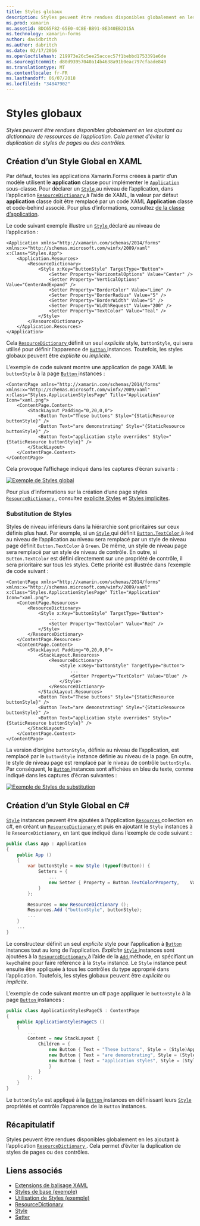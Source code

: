 ```yaml
---
title: Styles globaux
description: Styles peuvent être rendues disponibles globalement en les ajoutant au dictionnaire de ressources de l’application. Cela permet d’éviter la duplication de styles de pages ou des contrôles.
ms.prod: xamarin
ms.assetid: BDC65F82-65E0-4C8E-BB91-8E340EB2D15A
ms.technology: xamarin-forms
author: davidbritch
ms.author: dabritch
ms.date: 02/17/2016
ms.openlocfilehash: 219973e26c5ee25accec57f1bebbd1753391e6de
ms.sourcegitcommit: d80d93957040a14b4638a91b0eac797cfaade840
ms.translationtype: MT
ms.contentlocale: fr-FR
ms.lasthandoff: 06/07/2018
ms.locfileid: "34847902"
---
```

# <a name="global-styles"></a>Styles globaux

_Styles peuvent être rendues disponibles globalement en les ajoutant au dictionnaire de ressources de l’application. Cela permet d’éviter la duplication de styles de pages ou des contrôles._

## <a name="creating-a-global-style-in-xaml"></a>Création d’un Style Global en XAML

Par défaut, toutes les applications Xamarin.Forms créées à partir d’un modèle utilisent le **application** classe pour implémenter le [ `Application` ](https://developer.xamarin.com/api/type/Xamarin.Forms.Application/) sous-classe. Pour déclarer un [ `Style` ](https://developer.xamarin.com/api/type/Xamarin.Forms.Style/) au niveau de l’application, dans l’application [ `ResourceDictionary` ](https://developer.xamarin.com/api/type/Xamarin.Forms.ResourceDictionary/) à l’aide de XAML, la valeur par défaut **application** classe doit être remplacé par un code XAML **Application** classe et code-behind associé. Pour plus d’informations, consultez [de la classe d’application](~/xamarin-forms/app-fundamentals/application-class.md).

Le code suivant exemple illustre un [ `Style` ](https://developer.xamarin.com/api/type/Xamarin.Forms.Style/) déclaré au niveau de l’application :

```xaml
<Application xmlns="http://xamarin.com/schemas/2014/forms" xmlns:x="http://schemas.microsoft.com/winfx/2009/xaml" x:Class="Styles.App">
    <Application.Resources>
        <ResourceDictionary>
            <Style x:Key="buttonStyle" TargetType="Button">
                <Setter Property="HorizontalOptions" Value="Center" />
                <Setter Property="VerticalOptions" Value="CenterAndExpand" />
                <Setter Property="BorderColor" Value="Lime" />
                <Setter Property="BorderRadius" Value="5" />
                <Setter Property="BorderWidth" Value="5" />
                <Setter Property="WidthRequest" Value="200" />
                <Setter Property="TextColor" Value="Teal" />
            </Style>
        </ResourceDictionary>
    </Application.Resources>
</Application>
```

Cela [ `ResourceDictionary` ](https://developer.xamarin.com/api/type/Xamarin.Forms.ResourceDictionary/) définit un seul *explicite* style, `buttonStyle`, qui sera utilisé pour définir l’apparence de [ `Button` ](https://developer.xamarin.com/api/type/Xamarin.Forms.Button/) instances. Toutefois, les styles globaux peuvent être *explicite* ou *implicite*.

L’exemple de code suivant montre une application de page XAML le `buttonStyle` à la page [ `Button` ](https://developer.xamarin.com/api/type/Xamarin.Forms.Button/) instances :

```xaml
<ContentPage xmlns="http://xamarin.com/schemas/2014/forms" xmlns:x="http://schemas.microsoft.com/winfx/2009/xaml" x:Class="Styles.ApplicationStylesPage" Title="Application" Icon="xaml.png">
    <ContentPage.Content>
        <StackLayout Padding="0,20,0,0">
            <Button Text="These buttons" Style="{StaticResource buttonStyle}" />
            <Button Text="are demonstrating" Style="{StaticResource buttonStyle}" />
            <Button Text="application style overrides" Style="{StaticResource buttonStyle}" />
        </StackLayout>
    </ContentPage.Content>
</ContentPage>
```

Cela provoque l’affichage indiqué dans les captures d’écran suivants :

[![](application-images/application-styles-1.png "Exemple de Styles global")](application-images/application-styles-1-large.png#lightbox "exemple de Styles globaux")

Pour plus d’informations sur la création d’une page styles [ `ResourceDictionary` ](https://developer.xamarin.com/api/type/Xamarin.Forms.ResourceDictionary/), consultez [explicite Styles](~/xamarin-forms/user-interface/styles/explicit.md) et [Styles implicites](~/xamarin-forms/user-interface/styles/implicit.md).

### <a name="overriding-styles"></a>Substitution de Styles

Styles de niveau inférieurs dans la hiérarchie sont prioritaires sur ceux définis plus haut. Par exemple, si un [ `Style` ](https://developer.xamarin.com/api/type/Xamarin.Forms.Style/) qui définit [ `Button.TextColor` ](https://developer.xamarin.com/api/property/Xamarin.Forms.Button.TextColor/) à `Red` au niveau de l’application au niveau sera remplacé par un style de niveau page définit `Button.TextColor` à `Green`. De même, un style de niveau page sera remplacé par un style de niveau de contrôle. En outre, si `Button.TextColor` est défini directement sur une propriété de contrôle, il sera prioritaire sur tous les styles. Cette priorité est illustrée dans l’exemple de code suivant :

```xaml
<ContentPage xmlns="http://xamarin.com/schemas/2014/forms" xmlns:x="http://schemas.microsoft.com/winfx/2009/xaml" x:Class="Styles.ApplicationStylesPage" Title="Application" Icon="xaml.png">
    <ContentPage.Resources>
        <ResourceDictionary>
            <Style x:Key="buttonStyle" TargetType="Button">
                ...
                <Setter Property="TextColor" Value="Red" />
            </Style>
        </ResourceDictionary>
    </ContentPage.Resources>
    <ContentPage.Content>
        <StackLayout Padding="0,20,0,0">
            <StackLayout.Resources>
                <ResourceDictionary>
                    <Style x:Key="buttonStyle" TargetType="Button">
                        ...
                        <Setter Property="TextColor" Value="Blue" />
                    </Style>
                </ResourceDictionary>
            </StackLayout.Resources>
            <Button Text="These buttons" Style="{StaticResource buttonStyle}" />
            <Button Text="are demonstrating" Style="{StaticResource buttonStyle}" />
            <Button Text="application style overrides" Style="{StaticResource buttonStyle}" />
        </StackLayout>
    </ContentPage.Content>
</ContentPage>
```

La version d’origine `buttonStyle`, définie au niveau de l’application, est remplacé par le `buttonStyle` instance définie au niveau de la page. En outre, le style de niveau page est remplacé par le niveau de contrôle `buttonStyle`. Par conséquent, le [ `Button` ](https://developer.xamarin.com/api/type/Xamarin.Forms.Button/) instances sont affichées en bleu du texte, comme indiqué dans les captures d’écran suivantes :

[![](application-images/application-styles-2.png "Exemple de Styles de substitution")](application-images/application-styles-2-large.png#lightbox "exemple de Styles de substitution")

## <a name="creating-a-global-style-in-c35"></a>Création d’un Style Global en C&#35;

[`Style`](https://developer.xamarin.com/api/type/Xamarin.Forms.Style/) instances peuvent être ajoutées à l’application [ `Resources` ](https://developer.xamarin.com/api/property/Xamarin.Forms.VisualElement.Resources/) collection en c#, en créant un [ `ResourceDictionary` ](https://developer.xamarin.com/api/type/Xamarin.Forms.ResourceDictionary/)et puis en ajoutant le `Style` instances à le `ResourceDictionary`, en tant que indiqué dans l’exemple de code suivant :

```csharp
public class App : Application
{
    public App ()
    {
        var buttonStyle = new Style (typeof(Button)) {
            Setters = {
                ...
                new Setter { Property = Button.TextColorProperty,    Value = Color.Teal }
            }
        };

        Resources = new ResourceDictionary ();
        Resources.Add ("buttonStyle", buttonStyle);
        ...
    }
    ...
}
```

Le constructeur définit un seul *explicite* style pour l’application à [ `Button` ](https://developer.xamarin.com/api/type/Xamarin.Forms.Button/) instances tout au long de l’application. *Explicite* [ `Style` ](https://developer.xamarin.com/api/type/Xamarin.Forms.Style/) instances sont ajoutées à la [ `ResourceDictionary` ](https://developer.xamarin.com/api/type/Xamarin.Forms.ResourceDictionary/) à l’aide de la [ `Add` ](https://developer.xamarin.com/api/member/Xamarin.Forms.ResourceDictionary.Add/p/System.String/System.Object/) méthode, en spécifiant un `key`chaîne pour faire référence à la `Style` instance. Le `Style` instance peut ensuite être appliquée à tous les contrôles du type approprié dans l’application. Toutefois, les styles globaux peuvent être *explicite* ou *implicite*.

L’exemple de code suivant montre un c# page appliquer le `buttonStyle` à la page [ `Button` ](https://developer.xamarin.com/api/type/Xamarin.Forms.Button/) instances :

```csharp
public class ApplicationStylesPageCS : ContentPage
{
    public ApplicationStylesPageCS ()
    {
        ...
        Content = new StackLayout {
            Children = {
                new Button { Text = "These buttons", Style = (Style)Application.Current.Resources ["buttonStyle"] },
                new Button { Text = "are demonstrating", Style = (Style)Application.Current.Resources ["buttonStyle"] },
                new Button { Text = "application styles", Style = (Style)Application.Current.Resources ["buttonStyle"]
                }
            }
        };
    }
}
```

Le `buttonStyle` est appliqué à la [ `Button` ](https://developer.xamarin.com/api/type/Xamarin.Forms.Button/) instances en définissant leurs [ `Style` ](https://developer.xamarin.com/api/property/Xamarin.Forms.VisualElement.Style/) propriétés et contrôle l’apparence de la `Button` instances.

## <a name="summary"></a>Récapitulatif

Styles peuvent être rendues disponibles globalement en les ajoutant à l’application [ `ResourceDictionary` ](https://developer.xamarin.com/api/type/Xamarin.Forms.ResourceDictionary/). Cela permet d’éviter la duplication de styles de pages ou des contrôles.



## <a name="related-links"></a>Liens associés

- [Extensions de balisage XAML](~/xamarin-forms/xaml/xaml-basics/xaml-markup-extensions.md)
- [Styles de base (exemple)](https://developer.xamarin.com/samples/xamarin-forms/UserInterface/Styles/BasicStyles/)
- [Utilisation de Styles (exemple)](https://developer.xamarin.com/samples/xamarin-forms/WorkingWithStyles/)
- [ResourceDictionary](https://developer.xamarin.com/api/type/Xamarin.Forms.ResourceDictionary/)
- [Style](https://developer.xamarin.com/api/type/Xamarin.Forms.Style/)
- [Setter](https://developer.xamarin.com/api/type/Xamarin.Forms.Setter/)
